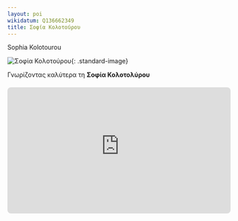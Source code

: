 ```yaml
---
layout: poi
wikidatum: Q136662349
title: Σοφία Κολοτούρου 
---
```


Sophia Kolotourou

![Σοφία Κολοτούρου](https://sofiakolotourou.gr/wp-content/uploads/2022/09/bio.png){: .standard-image}

Γνωρίζοντας καλύτερα τη **Σοφία Κολοτολύρου**

<div style="position: relative; padding-bottom: 56.25%; height: 0; overflow: hidden; margin: 20px 0;">
    <iframe 
        src="https://www.youtube-nocookie.com/embed/F1V9g24sPkQ" 
        style="position: absolute; top: 0; left: 0; width: 100%; height: 100%; border-radius: 8px;" 
        frameborder="0" 
        allowfullscreen>
    </iframe>
</div>
